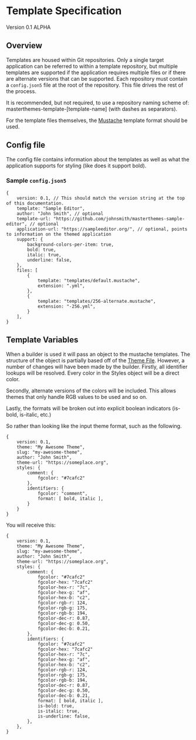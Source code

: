 # Template Specification

Version 0.1 ALPHA

## Overview

Templates are housed within Git repositories. Only a single target application can be referred to
within a template repository, but multiple templates are supported if the application requires
multiple files or if there are alternate versions that can be supported. Each repository must
contain a `config.json5` file at the root of the repository. This file drives the rest of the
process.

It is recommended, but not required, to use a repository naming scheme of:
masterthemes-template-[template-name] \(with dashes as separators).

For the template files themselves, the [Mustache](https://mustache.github.io/) template format
should be used.

## Config file

The config file contains information about the templates as well as what the application supports
for styling (like does it support bold).

### Sample `config.json5`

```json5
{
    version: 0.1, // This should match the version string at the top of this documentation.
    template: "Sample Editor",
    author: "John Smith", // optional
    template-url: "https://github.com/johnsmith/masterthemes-sample-editor", // optional
    application-url: "https://sampleeditor.org/", // optional, points to information on the themed application
    support: {
        background-colors-per-item: true,
        bold: true,
        italic: true,
        underline: false,
    },
    files: [
        {
            template: "templates/default.mustache",
            extension: ".yml",
        },
        {
            template: "templates/256-alternate.mustache",
            extension: "-256.yml",
        }
    ],
}
```

## Template Variables

When a builder is used it will pass an object to the mustache templates. The structure of the object
is partially based off of the [Theme File](theme-spec.md). However, a number of changes will have
been made by the builder. Firstly, all identifier lookups will be resolved. Every color in the
Styles object will be a direct color.

Secondly, alternate versions of the colors will be included. This allows themes that only handle RGB
values to be used and so on.

Lastly, the formats will be broken out into explicit boolean indicators (is-bold, is-italic, etc.)

So rather than looking like the input theme format, such as the following.

```json5
{
    version: 0.1,
    theme: "My Awesome Theme",
    slug: "my-awesome-theme",
    author: "John Smith",
    theme-url: "https://someplace.org",
    styles: {
        comment: {
            fgcolor: "#7cafc2"
        },
        identifiers: {
            fgcolor: "comment",
            format: [ bold, italic ],
        }
    }
}
```

You will receive this:

```json5
{
    version: 0.1,
    theme: "My Awesome Theme",
    slug: "my-awesome-theme",
    author: "John Smith",
    theme-url: "https://someplace.org",
    styles: {
        comment: {
            fgcolor: "#7cafc2"
            fgcolor-hex: "7cafc2"
            fgcolor-hex-r: "7c",
            fgcolor-hex-g: "af",
            fgcolor-hex-b: "c2",
            fgcolor-rgb-r: 124,
            fgcolor-rgb-g: 175,
            fgcolor-rgb-b: 194,
            fgcolor-dec-r: 0.87,
            fgcolor-dec-g: 0.50,
            fgcolor-dec-b: 0.21,
        },
        identifiers: {
            fgcolor: "#7cafc2"
            fgcolor-hex: "7cafc2"
            fgcolor-hex-r: "7c",
            fgcolor-hex-g: "af",
            fgcolor-hex-b: "c2",
            fgcolor-rgb-r: 124,
            fgcolor-rgb-g: 175,
            fgcolor-rgb-b: 194,
            fgcolor-dec-r: 0.87,
            fgcolor-dec-g: 0.50,
            fgcolor-dec-b: 0.21,
            format: [ bold, italic ],
            is-bold: true,
            is-italic: true,
            is-underline: false,
        },
    },
}
```
